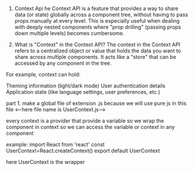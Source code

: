 1. Context Api
   he Context API is a feature that provides a way to share data (or state) globally across a component tree, without having to pass props manually at every level. This is especially useful when dealing with deeply nested components where "prop drilling" (passing props down multiple levels) becomes cumbersome.

2. What is "Context" in the Context API?
   The context in the Context API refers to a centralized object or value that holds the data you want to share across multiple components. It acts like a "store" that can be accessed by any component in the tree.

For example, context can hold:

Theming information (light/dark mode)
User authentication details
Application state (like language settings, user preferences, etc.)

part 1. make a global file of extension .js because we will use pure js in this file <--here file name is UserContext.js-->

every context is a provider that provide a variable so we wrap the component in context so we can access the variable or context in any component

example:    import React from 'react'
            const UserContext=React.createContext()
            export default UserContext

here UserContext is the wrapper
<UserContext>
<login/>
<Card>
    <data/>
</Card>
</UserContext>
